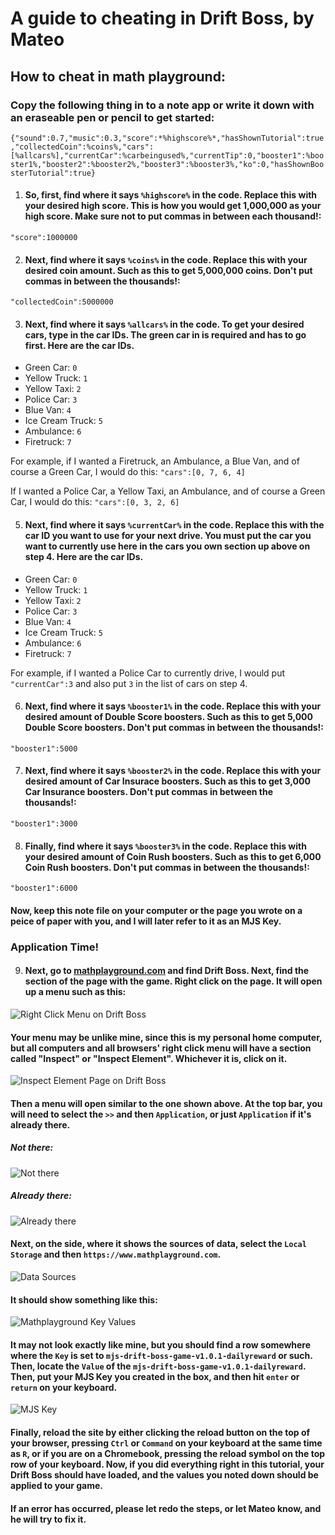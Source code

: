# **A guide to cheating in Drift Boss, by Mateo**
## How to cheat in math playground:
### Copy the following thing in to a note app or write it down with an eraseable pen or pencil to get started:

`{"sound":0.7,"music":0.3,"score":*%highscore%*,"hasShownTutorial":true,"collectedCoin":%coins%,"cars":[%allcars%],"currentCar":%carbeingused%,"currentTip":0,"booster1":%booster1%,"booster2":%booster2%,"booster3":%booster3%,"ko":0,"hasShownBoosterTutorial":true}`

 1. #### So, first, find where it says `%highscore%` in the code. Replace this with your desired high score. This is how you would get 1,000,000 as your high score. Make sure not to put commas in between each thousand!:
 `"score":1000000`

 2. #### Next, find where it says `%coins%` in the code. Replace this with your desired coin amount. Such as this to get 5,000,000 coins. Don't put commas in between the thousands!:
 `"collectedCoin":5000000`

 3. #### Next, find where it says `%allcars%` in the code. To get your desired cars, type in the car IDs. The green car in is required and has to go first. Here are the car IDs.

- Green Car: `0`
- Yellow Truck: `1`
- Yellow Taxi: `2`
- Police Car: `3`
- Blue Van: `4`
- Ice Cream Truck: `5`
- Ambulance: `6`
- Firetruck: `7`

 For example, if I wanted a Firetruck, an Ambulance, a Blue Van, and of course a Green Car, I would do this:
 `"cars":[0, 7, 6, 4]`

 If I wanted a Police Car, a Yellow Taxi, an Ambulance, and of course a Green Car, I would do this:
 `"cars":[0, 3, 2, 6]`

 5. #### Next, find where it says `%currentCar%` in the code. Replace this with the car ID you want to use for your next drive. You must put the car you want to currently use here in the cars you own section up above on step 4. Here are the car IDs.

- Green Car: `0`
- Yellow Truck: `1`
- Yellow Taxi: `2`
- Police Car: `3`
- Blue Van: `4`
- Ice Cream Truck: `5`
- Ambulance: `6`
- Firetruck: `7`

For example, if I wanted a Police Car to currently drive, I would put
 `"currentCar":3`
 and also put `3` in the list of cars on step 4.

 6. #### Next, find where it says `%booster1%` in the code. Replace this with your desired amount of Double Score boosters. Such as this to get 5,000 Double Score boosters. Don't put commas in between the thousands!:
 `"booster1":5000`

 7. #### Next, find where it says `%booster2%` in the code. Replace this with your desired amount of Car Insurace boosters. Such as this to get 3,000 Car Insurance boosters. Don't put commas in between the thousands!:
 `"booster1":3000`
 
 8. #### Finally, find where it says `%booster3%` in the code. Replace this with your desired amount of Coin Rush boosters. Such as this to get 6,000 Coin Rush boosters. Don't put commas in between the thousands!:
 `"booster1":6000`

#### Now, keep this note file on your computer or the page you wrote on a peice of paper with you, and I will later refer to it as an MJS Key.

### Application Time!

9. #### Next, go to [mathplayground.com](https://mathplayground.com/)  and find Drift Boss. Next, find the section of the page with the game. Right click on the page. It will open up a menu such as this:

![Right Click Menu on Drift Boss](https://lh3.googleusercontent.com/rJ7b79G3o59PEHYx0-2ME09rEbj8rFxq6do6lsua8bhgS4-DNoLEsKxgcbUmaqI_HKJN8VivYI5NL_ZZdBpLp2g5f2SHO5R_xwoSO_uTPr53bOO5LvH1Ugs_6HBTrPoa4uXvj2fZtpYRdEP6srhmtSTjOdXrUVwqwA5O8bVV8MZrF_nfxlL4FfP9o8keR7Z-htJ9MBZMvJ7Y9yANsIK0o9rjKY5lsHAD_kT1Z0t8q2P9MzUW_uKX0qGuMNpOz2h_PFGxIO1E5EPaji1dPzjkFG0qB3A3Tkk3kOTmQOhNrei5sz9A4mn9I7ZpVRAPkb8xpEFkD01tzVN659TtLfysfvL1bxMvy-y6olRDTgbbmTB7FV5fA-NXB3hrrX_-vlDlUwPG8N7deKqRtGWXpx9TKRJspDKuJ2QpFjqWICCd0ajVxk6Rv66GMkj0oprCtHyzltwHDHq3JX5sQs9g3GKkM90MAU_IYE3YVgDGQx-GAKD4Z9fv2mYlXJqcEGCGCwi9HVKrd6yiusgB74D6DfLHJA0wDIBsC51LnAueN5DdlBTSmVDXXJ566T6auwoxmH5aDiC4p7pOf2JDflb1EZI5cO6iEUXiecqmva690Ml2Z0JFy7eAGbIeHqfW4RWkT3v4IYL23QBcGfEqsglbcBs4mgFAFEz_q_i8j1FBmuysP9eP3VOp84KDELR30BrRqZ7yY0bb8EzDKoiw9SUP2s_loamAsAyl_s-Rfemiu1EZWjNT9AOdSgZJlIVKPxKihw=w244-h115-no?authuser=0) 

#### Your menu may be unlike mine, since this is my personal home computer, but all computers and all browsers' right click menu will have a section called "Inspect" or "Inspect Element". Whichever it is, click on it.

![Inspect Element Page on Drift Boss](https://lh3.googleusercontent.com/d9Qb-OiKqVtRApFgDhn1jQRstvDDgnVNuIOfPrBYSpTG5y4f7t9jLn3pF0z3sJB4jSj3v4M83CKS6oCKdqWRzp3pBERIQx703BoBPqTmY-wxLTMSFfGv7c3BNLNGdVAmK98bxnSSqdYXOgUe2PV5142zPCqnKnC-TTygF773wUSC9KmsoqjcVzz0rY4qYNzapx2WydMfzrsWDZR9etIYFPF4IEhJU2lp_vE0EY1aooyJRAZZBktjqCJ5Bf1L3MZe2t_ZLo6VIMPAfgL0ftfgfr9m6vlfKvU7dd2BHakvuoHDmeiB_UtVrO601FbLrjEgOCQ0sMQmVuW0lJEvRGElUFgj63sZSLp0K9SDIZ1YuHsfMG7PNdKRyn-1o2eFWCTalKy6UdM12lhyCNoSfQ2_c2piv5aODE1jdrihMwoDlk0R40SUzGFHaDJVhYkI2KMbQ_C0sMqQ6G8fwcW22sKgCDoTJGTGX1Y3cUhnmBImdHfVtPCiheR1vPgWIbSIYZpEQCfDQLEi0xMVCy-ap_i9GBnwgiyovzxIOei0JqA_k0703LP5boopvLqC75OmsrtKpCT1uFLqATEK-0JisOx6G5XEJIZjJSsYQGL6Tsn-4zQLTfPOMiZtGqC_z4u3zIOYlLzDX8Vr1Mz7MphaQpoSpm_uu7cWeTyQvTLKXO-uEyZFcZHAA8Tl3XYSUBLuT1bKmenfVOIDw8d1A2cJgClSRNyZNtcyTb8XxFCQMO5g3uzbB7p0QBthnPu-Z2_T0g=w554-h693-no?authuser=0)

#### Then a menu will open similar to the one shown above. At the top bar, you will need to select the `>>` and then `Application`, or just `Application` if it's already there.

##### Not there:
![Not there](https://lh3.googleusercontent.com/bZI8VQ92QZsrX7LxI1pyJ8zCBvBt_qBjodVZFjWOY99XvVyHwckQMUQCiDkNw5STnmwTRoBzIBEXttBNyqk4-eFWA5sZEXYDbgw6xng7u7x5ghIK7mR5Hv7NXAv6inr7SDK_dJJXBD52Hfg37a56hvIWnnTYZKOfTSGret53Kr7DECGiiZyPe2vRHFVc4XxHZdtG1nXJs2dgY_yCS_chAaAUTYUqFBUrT6m6BXWJhClJxZBSWZhRmkdIS06MJ3BfiQDs9LdEb69c-_yYqfk8eD2rx6iMBXR7ABpWeiqfqSeUUwIbnMbDSLp5IJ88V8HY07SHVSsm9R2UUE6jWQcRLVtAEwwbKBt9cTXiWhmF0HxfHBNFuzR1BrO6_IQotFuyaJ2nKOsAP-GOBxAaUFSfUBCJ54EwZdGHQiwRyD5qjY8Lh6UM3sycAaHpmu1TecgVQXikVGpnk6Yhn5jyilLv--yki4daly0xsSC26RtKjjw-iZJlxbf7HciUTvNN3zBvzj-ljwmu_cep1Cy6pvgvIeluh66yqCpvQmJgWJWpj4AllcQ-WJIRF8uXmQrJnc6GOoW01e8rIyRzH-vud4oV0StofXlnJyxjI2Ngwwzb2m8N95PKED9wbFb9ygCz147J257ajp9MlYKAswPnjdRK6fFs1uTRb1HgSv8jBOfzpIPBesPjPVMdwiT_fNspuyl_RlHIW-mt6vu5b-nNBlLipKTvcR4O_y0rtQuPsAdjZ3VPHdzfbrMhBhbPfwMMzw=w217-h201-no?authuser=0)

##### Already there:
![Already there](https://lh3.googleusercontent.com/aZMcW6kmyLj_d9nHYMpZtOXzejNg9nafFxD873sECzpvfqcDMquR9SM_NiRdYBY9NdMDFpLDBdwmmvgj4d7Dql0AE2Ma1t9TDFYmhp528pqrBYb9npa67oDdO6_avlrYxsK-06PX9id3dOVlB_qV9L0CqIsWOFYEvI7HjbumGtUcBQPy0DRuzPtRdzy7cwCv5_lWWau4qbcwGmNXCVYtgFk41mx8nZhbIlp1M13mMNriGXZ257sBYUd41HWg6KKoWKE7Vq9QTvY3ksfrVGCK7HDnmt-Sf4cbW2wLrmKvAAYoKgQpMtxjRPnBCyZy5jtu5te5sIKY_yG8qBOQmI7npBjgE2cgK3F7Z_DHE3gDS4Iy0xWddCAf0ZdyNg6mmA5JFVW7wB4G8GXXkk24JzIYxr2pT7Vo6JpAmeLzl9lYkl6GQXe1_BH9RZIF09hFYUa0MfGDXJl_kS4ULHNt4-wIhNfbA857ecgr-sVyfNlazNPgFeyCeEwF9HsrEHHYuPyIktC55Enww1CpTw0qkD0a8fUXYYAcOv5OKx8EJY8eo6Qjs8Y-MaxTtvDV7ztIiX_DNxsl5jCF2T2YIzkutvX6Aoczy4n2gat8OhLjdgv41JLq94xHljPAtf-D8MjJNHFuI7_OinYiD_ahvWwejplMbPmttYpJXj5IlFuyLo1x1iFLaDseirCSJPaK0Kvg0UMEb4V6QRf70PxRbxzls_q2G9zYUfbqNsLW78l8bKhOpl1rejopvp3IANlZMKdx9A=w266-h27-no?authuser=0)

#### Next, on the side, where it shows the sources of data, select the `Local Storage` and then `https://www.mathplayground.com`.

![Data Sources](https://lh3.googleusercontent.com/09tElv3MHdEH_AhGSp4ny4qxyoFQGYx1VeiAKVM2bfrJBj6W5ctmkJ9DbAbxvRtorNsWcvi5iLuLv__KPMdWW0q7_C_-sHNtEygVpJNfHvC4pUkulsVq0_TwI41yuE4AZjCQMDihFNHVpv4t7GVpQgXzi6ubQAvp9pXzSxhtf4J1ZXjnRgvh9PqyHYhm_o3LxD0bbdb-C1LlwmYgU0sXwbvDZd4nYWbGVH2deYVbvSQWEfWAzqCvOaYUB9F2ROoz1_ntEptLHKuUEhktHiMDBVA2AEeMnBhgPWdI0QjDu2npOFO--ML-OPobsnu_e3OmcMnY75k3w4IESPJmU9R0dnQhoY4J_CmVSK3oMu4CME8YsFWsmW0Ead86FVEmf-DpMeQX1VZlwlXEe9TLMKN8HYl0zL11nrfFvKbIWARvikXckgLVuLqT3MFfnYK3QuZpYuUn82LwxARe4BLGeAxX2So5pnIvcG-9pBK8jApCvhP4keJ8x_bpi5x745Md7pD1V6i-4_b2JO5aA1q3dFpSD3_sNyFFcsEeIHPL2wWUmUHbdWtgHfohz4DF5gJ_bu-Q01SceUOsudMNlknFgHE79tGymp-TVNtdWNAZOovJ43CLywXQ45f4CGHRUn2aEP4WBqby0_amSGEZu_VJ0L87sJO2zDlERet5kq3OVn80a1SmUO0BbKiCMfnlHJ-KH4CoHEJGQieSUIr8DZ_VKjryPIGxEvyOiZKuzk4kpWY7AL9pPGw_p62dwR1waQYpXw=w191-h458-no?authuser=0)

#### It should show something like this:
![Mathplayground Key Values](https://lh3.googleusercontent.com/avQac-QHPSTNzv1qwOIAoGYy5nsxLNtBuo4SByxAQQYvTaR7oW6AVQIHtWS2D9br6vtErrKFNbTsHoQqvLZTxG3wOVZaEKtyU364JKcGuQCc0rDxuzPuhG3F_zG3beWeHJHAFK5oiK1wYVJIFlQm4N8TXxNWpG0loi35PyjLDPQ2nRuPIZKEwrfnVjsjNdE472hM1P275N7BFQ98xIfh_ToF6offhBIV45RzbRE9qxQj8PUg3hMb2LhY4FhH7wOc8L8CiK6hWVbeGHgoKSqSU8fL6IHt2Q5ND7OZpkUHlwWvosai_O8fY61FxxYuqWDu4hLcfC2z5StN_2v8-mpJpOEG2loB76yTMzwOnzyOhwgYt8_Fde-eQLBdpct0wJ7JVCWxrgh2NZB---ECXEAHoCZAHJWMxrZNWqAPtKRCh6tewfQQnPw2fqeFq7EfFgH6IE3GI4WZ8UeTArdBtgV6xVq6095HWz3-yNw-uYt1YctzmPzOiaLy-B2uFi1RL_5D1tvXIDYU2dN_OQ8_WHSmdt01j_TbDiezAhoeCEJP2bGhzfVIpu3AFmPOTbyabT_6_fY9OzAxvBo3vgTupXIGI5EW_Vym4RIukuTMSwttYyRpAkuZUie95ODPhGR3ICb2RsZDT49JvpGFC4S8I7QplgTuomGDSdW0CYYHGC7CT2m6v8OOiHA50wGjdW5axVqvMUAioypLlRP-0vS1e7ChQaqbl0TqYKHTODnq1e7tSRs4IA5HHrLCsLDMpA435g=w339-h236-no?authuser=0)

#### It may not look exactly like mine, but you should find a row somewhere where the `Key`  is set to `mjs-drift-boss-game-v1.0.1-dailyreward` or such. Then, locate the `Value` of the `mjs-drift-boss-game-v1.0.1-dailyreward`. Then, put your MJS Key you created in the box, and then hit `enter` or `return` on your keyboard.

![MJS Key](https://lh3.googleusercontent.com/-uXj8tQnr9Kbc352WHgSqnzdKl2FZD2xkLaHyuZ5xkj1X9iCaTCZqH6plcJO1tgqKLNt589c9JsXr9OeRetJQY-ZCobPEFObRtp0rfvg4Np3aDYt3Hd-xEZ-e2bWSim2LJZtp1ssjg2DKsjp2DHA_HTFqEHQxUsWljf7ZkEhmjCUDGv0RiAdVO-ospkWyKOL1u9qZoYmSI8vBZv8-q21I6To-M-HVamF3Z7t8qCxWcWJ1NiI-qHh3OXmWG3Nbt_dib0T2whr2JLQ28MD6H1V_xL6vTltHnuGHyf6Kh5BZpvmySSTOFijGEbl1P8zkSungPi2fVA0n4sXWa6LWS0O5Hb9xLirtsfMRYcsGjK7ZyFKBMD8Fil--CabcqMeAB2khLtRMAwpwFw4Vsk_uko40_56kdnjGJ-odj2-hl42tA2XcHDzqlXjRmyFeqoV1OPrteXhmd6sVwdvLoWfJvGCiTJRpfYAaoIc4ZsXkHiDEmSlzr9gIQXn92kLOgRMxxF3FocJ5H49BeugdFEEaIl7pqBTViNUEbkAs6cSxnVRK2Brw4ZF1UGL_JlCrY1q-Ynlg70t4KQaWZVeFimnqvCI6zJT5P24c5kZAn14PPe_bifhpNIKzuL2Yhn_eB6bydD8--5r8Qke9XqOSS8Ib5dUH2MjQerHudS25imzVrTN8Ih2JENgnSzSo1e5ZntD30J3EjMBXBZjJkAzd2INUrXhGHZ6xw9ppDXpMYaMA4VF97X0ejVuj7C2RHJKOVK1Ng=w339-h42-no?authuser=0)

#### Finally, reload the site by either clicking the reload button on the top of your browser, pressing `Ctrl` or `Command` on your keyboard at the same time as `R`, or if you are on a Chromebook, pressing the reload symbol on the top row of your keyboard. Now, if you did everything right in this tutorial, your Drift Boss should have loaded, and the values you noted down should be applied to your game.

#### If an error has occurred, please let redo the steps, or let Mateo know, and he will try to fix it.